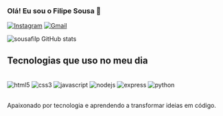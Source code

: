 ### Olá! Eu sou o Filipe Sousa 👋
[![Instagram](https://img.shields.io/badge/Instagram-E4405F?style=for-the-badge&logo=instagram&logoColor=white)](https://www.instagram.com/sousafilipe_/)
[![Gmail](https://img.shields.io/badge/Gmail-D14836?style=for-the-badge&logo=gmail&logoColor=white)](mailto:sousafilp.dev@gmail.com?subject=[GitHub]%20Source%20Han%20Sans)

![sousafilp GitHub stats](https://github-readme-stats.vercel.app/api?username=sousafilp&show_icons=true&theme=dark)

## Tecnologias que uso no meu dia

<div style="display: inline_block"><br/>
    <img align="center" alt="html5" src="https://img.shields.io/badge/HTML5-E34F26?style=for-the-badge&logo=html5&logoColor=white">
    <img align="center" alt="css3" src="https://img.shields.io/badge/CSS3-1572B6?style=for-the-badge&logo=css3&logoColor=white">
    <img align="center" alt="javascript" src="https://img.shields.io/badge/JavaScript-F7DF1E?style=for-the-badge&logo=javascript&logoColor=black">
    <img align="center" alt="nodejs" src="https://img.shields.io/badge/Node.js-43853D?style=for-the-badge&logo=node.js&logoColor=white">
    <img align="center" alt="express" src="https://img.shields.io/badge/Express.js-404D59?style=for-the-badge">
    <img align="center" alt="python" src="https://img.shields.io/badge/Python-3776AB?style=for-the-badge&logo=python&logoColor=white">
</div><br/>

Apaixonado por tecnologia e aprendendo a transformar ideias em código.
